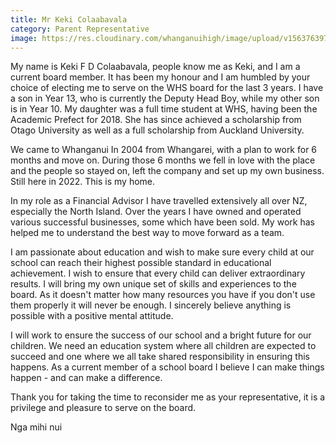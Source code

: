 ```yaml
---
title: Mr Keki Colaabavala
category: Parent Representative
image: https://res.cloudinary.com/whanganuihigh/image/upload/v1563763971/BoT/Keki_-_Photo.jpg
---
```

My name is Keki F D Colaabavala, people know me as Keki, and I am a current board member.  It has been my honour and I am humbled by your choice of electing me to serve on the WHS board for the last 3 years.  I have a son in Year 13, who is currently the Deputy Head Boy, while my other son is in Year 10.   My daughter was a full time student at WHS, having been the Academic Prefect for 2018. She has since achieved a scholarship from Otago University as well as a full scholarship from Auckland University. 



We came to Whanganui In 2004 from Whangarei, with a plan to work for 6 months and move on. During those 6 months we fell in love with the place and the people so stayed on, left the company and set up my own business.  Still here in 2022.  This is my home. 



In my role as a Financial Advisor I have travelled extensively all over NZ, especially the North Island. Over the years I have owned and operated various successful businesses, some which have been sold.  My work has helped me to understand the best way to move forward as a team. 



I am passionate about education and wish to make sure every child at our school can reach their highest possible standard in educational achievement.  I wish to ensure that every child can deliver extraordinary results.  I will bring my own unique set of skills and experiences to the board.  As it doesn't matter how many resources you have if you don't use them properly it will never be enough.  I sincerely believe anything is possible with a positive mental attitude.



I will work to ensure the success of our school and a bright future for our children.  We need an education system where all children are expected to succeed and one where we all take shared responsibility in ensuring this happens.  As a current member of a school board I believe I can make things happen - and can make a difference. 



Thank you for taking the time to reconsider me as your representative, it is a privilege and pleasure to serve on the board.



Nga mihi nui